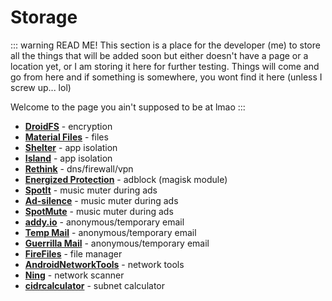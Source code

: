 # Storage

::: warning READ ME!
This section is a place for the developer (me) to store all the things that will be added soon but either doesn't have a page or a location yet, or I am storing it here for further testing. Things will come and go from here and if something is somewhere, you wont find it here (unless I screw up... lol)

Welcome to the page you ain't supposed to be at lmao
:::

* [**DroidFS**](https://f-droid.org/packages/sushi.hardcore.droidfs) - encryption
* [**Material Files**](https://f-droid.org/packages/me.zhanghai.android.files) - files
* [**Shelter**](https://f-droid.org/packages/net.typeblog.shelter) - app isolation
* [**Island**](https://play.google.com/store/apps/details?id=com.oasisfeng.island) - app isolation
* [**Rethink**](https://f-droid.org/packages/com.celzero.bravedns/) - dns/firewall/vpn 
* [**Energized Protection**](https://xdaforums.com/t/module-energized-9889-protection-eacute-clairs-magisk.3806865/) - adblock (magisk module)
* [**SpotIt**](https://f-droid.org/packages/com.rohit2810.spotit/) - music muter during ads
* [**Ad-silence**](https://github.com/aghontpi/ad-silence) - music muter during ads
* [**SpotMute**](https://github.com/samu-developments/SpotMute) - music muter during ads
* [**addy.io**](https://gitlab.com/Stjin/anonaddy-android) - anonymous/temporary email
* [**Temp Mail**](https://play.google.com/store/apps/details?id=com.tempmail) - anonymous/temporary email
* [**Guerrilla Mail**](https://gitlab.com/TheOneWithTheBraid/guerrilla_mail) - anonymous/temporary email
* [**FireFiles**](https://github.com/gigabytedevelopers/FireFiles) - file manager
* [**AndroidNetworkTools**](https://github.com/stealthcopter/AndroidNetworkTools) - network tools
* [**Ning**](https://github.com/csicar/Ning) - network scanner
* [**cidrcalculator**](https://github.com/rmceoin/cidrcalculator) - subnet calculator